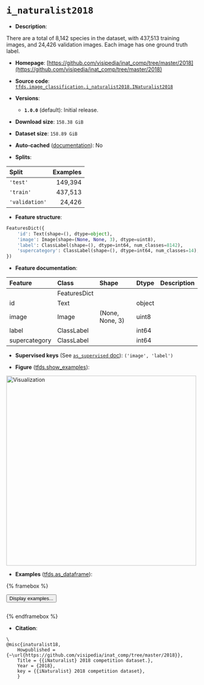 <div itemscope itemtype="http://schema.org/Dataset">
  <div itemscope itemprop="includedInDataCatalog" itemtype="http://schema.org/DataCatalog">
    <meta itemprop="name" content="TensorFlow Datasets" />
  </div>
  <meta itemprop="name" content="i_naturalist2018" />
  <meta itemprop="description" content="There are a total of 8,142 species in the dataset, with 437,513 training images,&#10;and 24,426 validation images. Each image has one ground truth label.&#10;&#10;To use this dataset:&#10;&#10;```python&#10;import tensorflow_datasets as tfds&#10;&#10;ds = tfds.load(&#x27;i_naturalist2018&#x27;, split=&#x27;train&#x27;)&#10;for ex in ds.take(4):&#10;  print(ex)&#10;```&#10;&#10;See [the guide](https://www.tensorflow.org/datasets/overview) for more&#10;informations on [tensorflow_datasets](https://www.tensorflow.org/datasets).&#10;&#10;&lt;img src=&quot;https://storage.googleapis.com/tfds-data/visualization/fig/i_naturalist2018-1.0.0.png&quot; alt=&quot;Visualization&quot; width=&quot;500px&quot;&gt;&#10;&#10;" />
  <meta itemprop="url" content="https://www.tensorflow.org/datasets/catalog/i_naturalist2018" />
  <meta itemprop="sameAs" content="https://github.com/visipedia/inat_comp/tree/master/2018" />
  <meta itemprop="citation" content="\&#10;@misc{inaturalist18,&#10;    Howpublished = {~\url{https://github.com/visipedia/inat_comp/tree/master/2018}},&#10;    Title = {{iNaturalist} 2018 competition dataset.},&#10;    Year = {2018},&#10;    key = {{iNaturalist} 2018 competition dataset},&#10;    }" />
</div>

# `i_naturalist2018`


*   **Description**:

There are a total of 8,142 species in the dataset, with 437,513 training images,
and 24,426 validation images. Each image has one ground truth label.

*   **Homepage**:
    [https://github.com/visipedia/inat_comp/tree/master/2018](https://github.com/visipedia/inat_comp/tree/master/2018)

*   **Source code**:
    [`tfds.image_classification.i_naturalist2018.INaturalist2018`](https://github.com/tensorflow/datasets/tree/master/tensorflow_datasets/image_classification/i_naturalist2018/i_naturalist2018.py)

*   **Versions**:

    *   **`1.0.0`** (default): Initial release.

*   **Download size**: `158.38 GiB`

*   **Dataset size**: `158.89 GiB`

*   **Auto-cached**
    ([documentation](https://www.tensorflow.org/datasets/performances#auto-caching)):
    No

*   **Splits**:

Split          | Examples
:------------- | -------:
`'test'`       | 149,394
`'train'`      | 437,513
`'validation'` | 24,426

*   **Feature structure**:

```python
FeaturesDict({
    'id': Text(shape=(), dtype=object),
    'image': Image(shape=(None, None, 3), dtype=uint8),
    'label': ClassLabel(shape=(), dtype=int64, num_classes=8142),
    'supercategory': ClassLabel(shape=(), dtype=int64, num_classes=14),
})
```

*   **Feature documentation**:

Feature       | Class        | Shape           | Dtype  | Description
:------------ | :----------- | :-------------- | :----- | :----------
              | FeaturesDict |                 |        |
id            | Text         |                 | object |
image         | Image        | (None, None, 3) | uint8  |
label         | ClassLabel   |                 | int64  |
supercategory | ClassLabel   |                 | int64  |

*   **Supervised keys** (See
    [`as_supervised` doc](https://www.tensorflow.org/datasets/api_docs/python/tfds/load#args)):
    `('image', 'label')`

*   **Figure**
    ([tfds.show_examples](https://www.tensorflow.org/datasets/api_docs/python/tfds/visualization/show_examples)):

<img src="https://storage.googleapis.com/tfds-data/visualization/fig/i_naturalist2018-1.0.0.png" alt="Visualization" width="500px">

*   **Examples**
    ([tfds.as_dataframe](https://www.tensorflow.org/datasets/api_docs/python/tfds/as_dataframe)):

<!-- mdformat off(HTML should not be auto-formatted) -->

{% framebox %}

<button id="displaydataframe">Display examples...</button>
<div id="dataframecontent" style="overflow-x:auto"></div>
<script>
const url = "https://storage.googleapis.com/tfds-data/visualization/dataframe/i_naturalist2018-1.0.0.html";
const dataButton = document.getElementById('displaydataframe');
dataButton.addEventListener('click', async () => {
  // Disable the button after clicking (dataframe loaded only once).
  dataButton.disabled = true;

  const contentPane = document.getElementById('dataframecontent');
  try {
    const response = await fetch(url);
    // Error response codes don't throw an error, so force an error to show
    // the error message.
    if (!response.ok) throw Error(response.statusText);

    const data = await response.text();
    contentPane.innerHTML = data;
  } catch (e) {
    contentPane.innerHTML =
        'Error loading examples. If the error persist, please open '
        + 'a new issue.';
  }
});
</script>

{% endframebox %}

<!-- mdformat on -->

*   **Citation**:

```
\
@misc{inaturalist18,
    Howpublished = {~\url{https://github.com/visipedia/inat_comp/tree/master/2018}},
    Title = {{iNaturalist} 2018 competition dataset.},
    Year = {2018},
    key = {{iNaturalist} 2018 competition dataset},
    }
```

